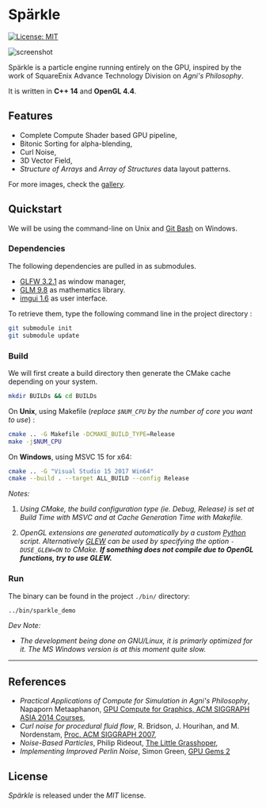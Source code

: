 
# Spärkle
[![License: MIT](https://img.shields.io/badge/License-MIT-yellow.svg)](https://opensource.org/licenses/MIT)

![screenshot](https://i.imgur.com/TPVEcoe.png)

Spärkle is a particle engine running entirely on the GPU, inspired by the work of SquareEnix Advance Technology Division on *Agni's Philosophy*.

It is written in **C++ 14** and **OpenGL 4.4**.

## Features

- Complete Compute Shader based GPU pipeline,
- Bitonic Sorting for alpha-blending,
- Curl Noise,
- 3D Vector Field,
- *Structure of Arrays* and *Array of Structures* data layout patterns.

For more images, check the [gallery](https://imgur.com/a/uMMGV).

## Quickstart

We will be using the command-line on Unix and [Git Bash](https://git-for-windows.github.io/) on Windows.

### Dependencies

The following dependencies are pulled in as submodules.

- [GLFW 3.2.1](https://github.com/glfw/glfw) as window manager,
- [GLM 9.8](https://github.com/g-truc/glm/releases/tag/0.9.8.1) as mathematics library.
- [imgui 1.6](https://github.com/ocornut/imgui) as user interface.

To retrieve them, type the following command line in the project directory :
```bash
git submodule init
git submodule update
```

### Build

We will first create a build directory then generate the CMake cache depending on your system.

```bash
mkdir BUILDs && cd BUILDs
```

On **Unix**, using Makefile (*replace `$NUM_CPU` by the number of core you want to use*) :
```bash
cmake .. -G Makefile -DCMAKE_BUILD_TYPE=Release
make -j$NUM_CPU
```

On **Windows**, using MSVC 15 for x64:
```bash
cmake .. -G "Visual Studio 15 2017 Win64"
cmake --build . --target ALL_BUILD --config Release
```

*Notes:*

 1. *Using CMake, the build configuration type (ie. Debug, Release) is set at Build Time with MSVC and at Cache Generation Time with Makefile.*

 2. *OpenGL extensions are generated automatically by a custom [Python](https://www.python.org/downloads/) script.  Alternatively [GLEW](http://glew.sourceforge.net/) can be used by specifying the option `-DUSE_GLEW=ON` to CMake. __If something does not compile due to OpenGL functions, try to use GLEW.__*

### Run

The binary can be found in the project `./bin/` directory:
```bash
../bin/sparkle_demo
```

*Dev Note:*

 - *The development being done on GNU/Linux, it is primarly optimized for it. The MS Windows version is at this moment quite slow.* 


[//]: # (## Directory structure)
[//]: # (## Known bugs)

---

## References

- *Practical Applications of Compute for Simulation in Agni's Philosophy*, Napaporn Metaaphanon, [GPU Compute for Graphics, ACM SIGGRAPH ASIA 2014 Courses](http://www.jp.square-enix.com/tech/library/pdf/SiggraphAsia2014_simulation.pdf),
- *Curl noise for procedural fluid flow*, R. Bridson, J. Hourihan, and M. Nordenstam, [Proc. ACM SIGGRAPH 2007](https://www.cs.ubc.ca/~rbridson/docs/bridson-siggraph2007-curlnoise.pdf),
- *Noise-Based Particles*, Philip Rideout, [The Little Grasshoper](http://prideout.net/blog/?p=63),
- *Implementing Improved Perlin Noise*, Simon Green, [GPU Gems 2](https://developer.nvidia.com/gpugems/GPUGems2/gpugems2_chapter26.html)

## License

*Spärkle* is released under the *MIT* license.
